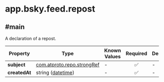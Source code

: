 # app.bsky.feed.repost

## #main

A declaration of a repost.

| Property | Type | Known Values | Required | Description |
| --- | --- | --- | :---: | --- |
| **subject** | [com.atproto.repo.strongRef](../../../../lexiconscom/atproto/repo/strongRef.md#com.atproto.repo.strongref) | - | ✅ | - |
| **createdAt** | string ([datetime](https://atproto.com/specs/lexicon#datetime)) | - | ✅ | - |
